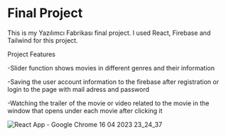 # Final Project
 This is my Yazılımcı Fabrikası final project. I used React, Firebase and Tailwind for this project.
 
  Project Features
  
 -Slider function shows movies in different genres and their information 
 
 -Saving the user account information to the firebase after registration or login to the page with mail adress and password
 
 -Watching the trailer of the movie or video related to the movie in the window that opens under each movie after clicking it
   
![React App - Google Chrome 16 04 2023 23_24_37](https://user-images.githubusercontent.com/112831263/232340483-de6b00bb-36eb-483e-a38a-edfc957ccf4f.png)

